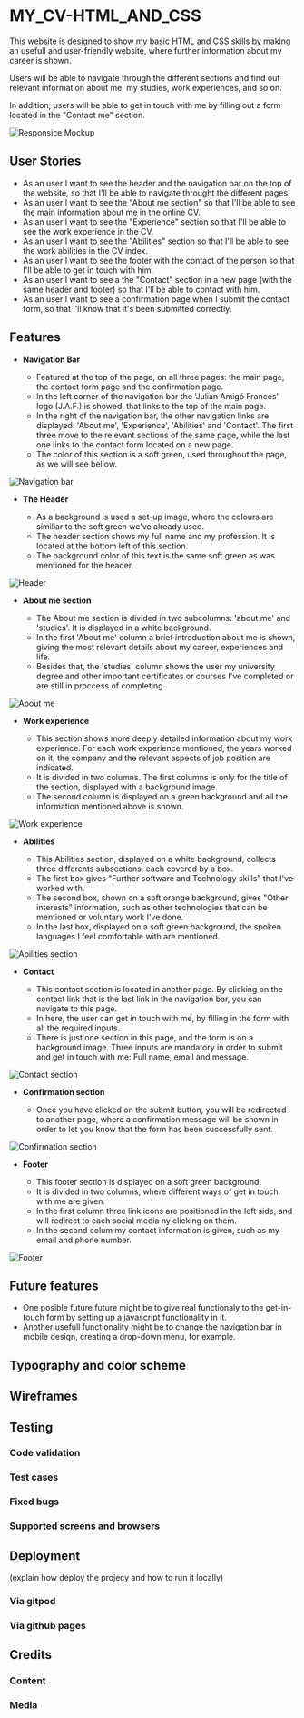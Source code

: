 # MY_CV-HTML_AND_CSS

This website is designed to show my basic HTML and CSS skills by making an usefull and user-friendly website, where further information about my career is shown.

Users will be able to navigate through the different sections and find out relevant information about me, my studies, work experiences, and so on.

In addition, users will be able to get in touch with me by filling out a form located in the "Contact me" section.  

![Responsice Mockup](./docs/wireframes.JPG)


## User Stories
- As an user I want to see the header and the navigation bar on the top of the website, so that I'll be able to navigate throught the different pages.
- As an user I want to see the "About me section" so that I'll be able to see the main information about me in the online CV.
- As an user I want to see the "Experience" section so that I'll be able to see the work experience in the CV.
- As an user I want to see the "Abilities" section so that I'll be able to see the work abilities in the CV index.
- As an user I want to see the footer with the contact of the person so that I'll be able to get in touch with him.
- As an user I want to see a the "Contact" section in a new page (with the same header and footer) so that I'll be able to contact with him.
- As an user I want to see a confirmation page when I submit the contact form, so that I'll know that it's been submitted correctly.

## Features

- __Navigation Bar__

    - Featured at the top of the page, on all three pages: the main page, the contact form page and the confirmation page. 
    - In the left corner of the navigation bar the 'Julián Amigó Francés' logo (J.A.F.) is showed, that links to the top of the main page.
    - In the right of the navigation bar, the other navigation links are displayed: 'About me', 'Experience', 'Abilities' and 'Contact'. The first three move to the relevant sections of the same page, while the last one links to the contact form located on a new page.
    - The color of this section is a soft green, used throughout the page, as we will see bellow.



![Navigation bar](./docs/navigation-snipping.JPG)

- __The Header__
    
    - As a background is used a set-up image, where the colours are similiar to the soft green we've already used.
    - The header section shows my full name and my profession. It is located at the bottom left of this section. 
    - The background color of this text is the same soft green as was mentioned for the header.

![Header](./docs/header.JPG)

- __About me section__

    - The About me section is divided in two subcolumns: 'about me' and 'studies'. It is displayed in a white background. 
    - In the first 'About me' column a brief introduction about me is shown, giving the most relevant details about my career, experiences and life.
    - Besides that, the 'studies' column shows the user my university degree and other important certificates or courses I've completed or are still in proccess of completing.

![About me](./docs/about_me_section.JPG)


- __Work experience__

   - This section shows more deeply detailed information about my work experience. For each work experience mentioned, the years worked on it, the company and the relevant aspects of job position are indicated.
   - It is divided in two columns. The first columns is only for the title of the section, displayed with a background image.
   - The second column is displayed on a green background and all the information mentioned above is shown.

![Work experience](./docs/work_experience_section.JPG)

- __Abilities__

    - This Abilities section, displayed on a white background, collects three differents subsections, each covered by a box.
    - The first box gives "Further software and Technology skills" that I've worked with.
    - The second box, shown on a soft orange background, gives "Other interests" information, such as other technologies that can be mentioned or voluntary work I've done.
    - In the last box, displayed on a soft green background, the spoken languages I feel comfortable with are mentioned.

![Abilities section](./docs/abilities_section.JPG)

- __Contact__

    - This contact section is located in another page. By clicking on the contact link that is the last link in the navigation bar, you can navigate to this page.
    - In here, the user can get in touch with me, by filling in the form with all the required inputs.
    - There is just one section in this page, and the form is on a background image. Three inputs are mandatory in order to submit and get in touch with me: Full name, email and message.


![Contact section](./docs/contact_section.JPG)

- __Confirmation section__

    - Once you have clicked on the submit button, you will be redirected to another page, where a confirmation message will be shown in order to let you know that the form has been successfully sent.

![Confirmation section](./docs/confirmation_section.JPG)

- __Footer__

    - This footer section is displayed on a soft green background.
    - It is divided in two columns, where different ways of get in touch with me are given.
    - In the first column three link icons are positioned in the left side, and will redirect to each social media ny clicking on them. 
    - In the second colum my contact information is given, such as my email and phone number.

![Footer](./docs/footer_section.JPG)


## Future features

- One posible future future might be to give real functionaly to the get-in-touch form by setting up a javascript functionality in it.
- Another usefull functionality might be to change the navigation bar in mobile design, creating a drop-down menu, for example.

## Typography and color scheme

## Wireframes



## Testing
### Code validation
### Test cases 
### Fixed bugs
### Supported screens and browsers


## Deployment
(explain how deploy the projecy and how to run it locally)
### Via gitpod
### Via github pages


## Credits
### Content
### Media